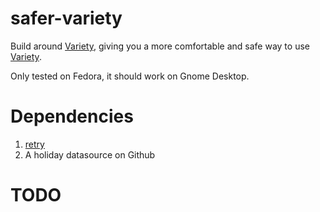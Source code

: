 # safer-variety
Build around [Variety](https://github.com/varietywalls/variety), giving you a more comfortable and safe way to use [Variety](https://github.com/varietywalls/variety).

Only tested on Fedora, it should work on Gnome Desktop.

# Dependencies
1. [retry](https://github.com/nlpsuge/retry)
2. A holiday datasource on Github

# TODO

